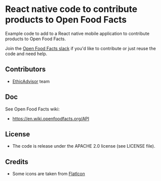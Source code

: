 # React native code to contribute products to Open Food Facts

Example code to add to a React native mobile application to contribute products to Open Food Facts.

Join the [Open Food Facts slack](https://openfoodfacts.slack.com) if you'd like to contribute or just reuse the code and need help.

## Contributors

- [EthicAdvisor](https://www.ethicadvisor.org) team

## Doc

See Open Food Facts wiki:

- https://en.wiki.openfoodfacts.org/API

## License

- The code is release under the APACHE 2.0 license (see LICENSE file).

## Credits

- Some icons are taken from [FlatIcon](www.flaticon.com)
